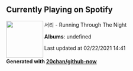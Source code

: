 ## Currently Playing on Spotify

[<img align="left" width="100" src="https://i.scdn.co/image/ab67616d0000b273ffd2d252ce504dac86a25efc">](https://open.spotify.com/album/0srUbfZOMUBwUitQGQeUca)

서리 - Running Through The Night

**Albums**: undefined

Last updated at 02/22/2021 14:41

#### Generated with [20chan/github-now](https://github.com/20chan/github-now)


<!--
**20chan/20chan** is a ✨ _special_ ✨ repository because its `README.md` (this file) appears on your GitHub profile.

Here are some ideas to get you started:

- 🔭 I’m currently working on ...
- 🌱 I’m currently learning ...
- 👯 I’m looking to collaborate on ...
- 🤔 I’m looking for help with ...
- 💬 Ask me about ...
- 📫 How to reach me: ...
- 😄 Pronouns: ...
- ⚡ Fun fact: ...
-->
